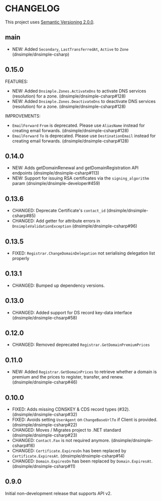 # CHANGELOG

This project uses [Semantic Versioning 2.0.0](http://semver.org/).

## main

- NEW: Added `Secondary`, `LastTransferredAt`, `Active` to `Zone` (dnsimple/dnsimple-csharp)

## 0.15.0

FEATURES:

- NEW: Added `Dnsimple.Zones.ActivateDns` to activate DNS services (resolution) for a zone. (dnsimple/dnsimple-csharp#128)
- NEW: Added `Dnsimple.Zones.DeactivateDns` to deactivate DNS services (resolution) for a zone. (dnsimple/dnsimple-csharp#128)

IMPROVEMENTS:

- `EmailForward` `From` is deprecated. Please use `AliasName` instead for creating email forwards. (dnsimple/dnsimple-csharp#128)
- `EmailForward` `To` is deprecated. Please use `DestinationEmail` instead for creating email forwards. (dnsimple/dnsimple-csharp#128)

## 0.14.0

- NEW: Adds getDomainRenewal and getDomainRegistration API endpoints (dnsimple/dnsimple-csharp#113)
- NEW: Support for issuing RSA certificates via the `signing_algorithm` param (dnsimple/dnsimple-developer#459)

## 0.13.6

- CHANGED: Deprecate Certificate's `contact_id` (dnsimple/dnsimple-csharp#85)
- CHANGED: Add getter for attribute errors in `DnsimpleValidationException` (dnsimple/dnsimple-csharp#96)

## 0.13.5

- FIXED: `Registrar.ChangeDomainDelegation` not serialising delegation list properly

## 0.13.1

- CHANGED: Bumped up dependency versions.

## 0.13.0

- CHANGED: Added support for DS record key-data interface (dnsimple/dnsimple-chsarp#58)

## 0.12.0

- CHANGED: Removed deprecated `Registrar.GetDomainPremiumPrices`

## 0.11.0

- NEW: Added `Registrar.GetDomainPrices` to retrieve whether a domain is premium and the prices to register, transfer, and renew. (dnsimple/dnsimple-csharp#46)

## 0.10.0

- FIXED: Adds missing CDNSKEY & CDS record types (#32). (dnsimple/dnsimple-csharp#32)
- FIXED: Avoids setting `UserAgent` on `ChangeBaseUrlTo` if Client is provided. (dnsimple/dnsimple-csharp#22)
- CHANGED: Moves / Migrates project to .NET standard (dnsimple/dnsimple-csharp#23)
- CHANGED: `Contact.Fax` is not required anymore. (dnsimple/dnsimple-csharp#16)
- CHANGED: `Certificate.ExpiresOn` has been replaced by `Certificate.ExpiresAt`. (dnsimple/dnsimple-csharp#14)
- CHANGED: `Domain.ExpiresOn` has been replaced by `Domain.ExpiresAt`. (dnsimple/dnsimple-csharp#11)

## 0.9.0

Initial non-development release that supports API v2.
